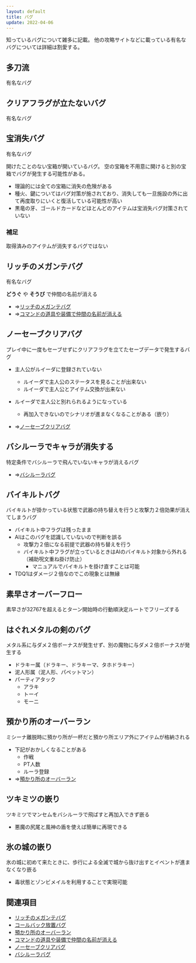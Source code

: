```yaml
---
layout: default
title: バグ
update: 2022-04-06
---
```


知っているバグについて雑多に記載。
他の攻略サイトなどに載っている有名なバグについては詳細は割愛する。


## 多刀流

有名なバグ


## クリアフラグが立たないバグ

有名なバグ


## 宝消失バグ

有名なバグ

開けたことのない宝箱が開いているバグ。
空の宝箱を不用意に開けると別の宝箱でバグが発生する可能性がある。

* 理論的には全ての宝箱に消失の危険がある
* 種火、鍵についてはバグ対策が施されており、消失しても一旦施設の外に出て再度取りにいくと復活している可能性が高い
* 黒竜の牙、ゴールドカードなどほとんどのアイテムは宝消失バグ対策されていない

### 補足

取得済みのアイテムが消失するバグではない


## リッチのメガンテバグ

有名なバグ

__どうぐ__ や __そうび__ で仲間の名前が消える

* ⇒[リッチのメガンテバグ](bug002)
* ⇒[コマンドの道具や装備で仲間の名前が消える](bug100)


## ノーセーブクリアバグ

プレイ中に一度もセーブせずにクリアフラグを立てたセーブデータで発生するバグ

* 主人公がルイーダに登録されていない
	* ルイーダで主人公のステータスを見ることが出来ない
	* ルイーダで主人公とアイテム交換が出来ない
* ルイーダで主人公と別れられるようになっている
	* 再加入できないのでシナリオが進まなくなることがある（嵌り）

* ⇒[ノーセーブクリアバグ](bug003)


## バシルーラでキャラが消失する

特定条件でバシルーラで飛んでいないキャラが消えるバグ

* ⇒[バシルーラバグ](bug004)


## バイキルトバグ

バイキルトが掛かっている状態で武器の持ち替えを行うと攻撃力２倍効果が消えてしまうバグ

* バイキルト中フラグは残ったまま
* AIはこのバグを認識していないので判断を誤る
	* 攻撃力２倍になる前提で武器の持ち替えを行う
	* バイキルト中フラグが立っているときはAIのバイキルト対象から外れる（補助呪文重ね掛け防止）
		* マニュアルでバイキルトを掛け直すことは可能
* TDQ1はダメージ２倍なのでこの現象とは無縁


## 素早さオーバーフロー

素早さが32767を超えるとターン開始時の行動順決定ルートでフリーズする


## <a name="hagumetaken">はぐれメタルの剣のバグ

メタル系に与ダメ２倍ボーナスが発生せず、別の魔物に与ダメ２倍ボーナスが発生する

* ドラキー属（ドラキー、ドラキーマ、タホドラキー）
* 泥人形属（泥人形、パペットマン）
* パーティアタック
	* アラキ
	* トーイ
	* モーニ


## 預かり所のオーバーラン

ミシーナ離脱時に預かり所が一杯だと預かり所エリア外にアイテムが格納される

* 下記がおかしくなることがある
	* 作戦
	* PT人数
	* ルーラ登録
* ⇒[預かり所のオーバーラン](bug001)


## ツキミツの嵌り

ツキミツでマンセムをバシルーラで飛ばすと再加入できず嵌る

* 悪魔の尻尾と風神の盾を使えば簡単に再現できる


## 氷の城の嵌り

氷の城に初めて来たときに、歩行による全滅で城から抜け出すとイベントが進まなくなり嵌る

* 毒状態とゾンビメイルを利用することで実現可能


## 関連項目

* [リッチのメガンテバグ](bug002)
* [コールバック放置バグ](bug000)
* [預かり所のオーバーラン](bug001)
* [コマンドの道具や装備で仲間の名前が消える](bug100)
* [ノーセーブクリアバグ](bug003)
* [バシルーラバグ](bug004)
